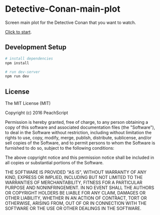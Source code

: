 # Detective-Conan-main-plot
Screen main plot for the Detective Conan that you want to watch.

[Click to start](http://conan.peachis.me/).

## Development Setup

```bash
# install dependencies
npm install

# run dev-server
npm run dev
```

## License

The MIT License (MIT)

Copyright (c) 2016 PeachScript

Permission is hereby granted, free of charge, to any person obtaining a copy of this software and associated documentation files (the "Software"), to deal in the Software without restriction, including without limitation the rights to use, copy, modify, merge, publish, distribute, sublicense, and/or sell copies of the Software, and to permit persons to whom the Software is furnished to do so, subject to the following conditions:

The above copyright notice and this permission notice shall be included in all copies or substantial portions of the Software.

THE SOFTWARE IS PROVIDED "AS IS", WITHOUT WARRANTY OF ANY KIND, EXPRESS OR IMPLIED, INCLUDING BUT NOT LIMITED TO THE WARRANTIES OF MERCHANTABILITY, FITNESS FOR A PARTICULAR PURPOSE AND NONINFRINGEMENT. IN NO EVENT SHALL THE AUTHORS OR COPYRIGHT HOLDERS BE LIABLE FOR ANY CLAIM, DAMAGES OR OTHER LIABILITY, WHETHER IN AN ACTION OF CONTRACT, TORT OR OTHERWISE, ARISING FROM, OUT OF OR IN CONNECTION WITH THE SOFTWARE OR THE USE OR OTHER DEALINGS IN THE SOFTWARE.
